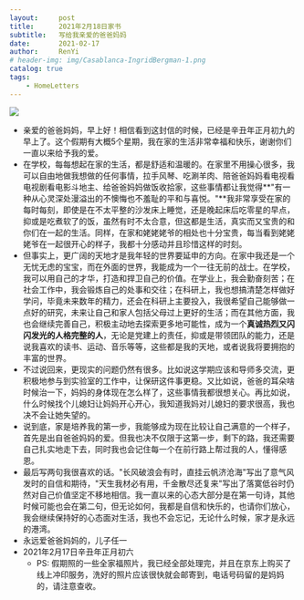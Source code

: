 ```yaml
---
layout:     post
title:      2021年2月18日家书
subtitle:   写给我亲爱的爸爸妈妈
date:       2021-02-17
author:     RenYi
# header-img: img/Casablanca-IngridBergman-1.png
catalog: true
tags:
    - HomeLetters
---
```


![](https://nmrenyi.github.io/img/20210218-HomeLetter.jpg)

- 亲爱的爸爸妈妈，早上好！相信看到这封信的时候，已经是辛丑年正月初九的早上了。这个假期有大概5个星期，我在家的生活非常幸福和快乐，谢谢你们一直以来给予我的爱。
- 在学校，每每想起在家的生活，都是舒适和温暖的。在家里不用操心很多，我可以自由地做我想做的任何事情，拉手风琴、吃涮羊肉、陪爸爸妈妈看电视看电视剧看电影斗地主、给爸爸妈妈做饭收拾家，这些事情都让我觉得**"有一种从心灵深处漫溢出的不懊悔也不羞耻的平和与喜悦。"**我非常享受在家的每时每刻，即使是在不太平整的沙发床上睡觉，还是晚起床后吃零星的早点，抑或是吃煮软了的饭，虽然有时不太合意，但这都是生活，真实而又宝贵的和你们在一起的生活。同样，在家和姥姥姥爷的相处也十分宝贵，每当看到姥姥姥爷在一起很开心的样子，我都十分感动并且珍惜这样的时刻。
- 但事实上，更广阔的天地才是我年轻的世界要延申的方向。在家中我还是一个无忧无虑的宝宝，而在外面的世界，我能成为一个一往无前的战士。在学校，我可以用自己的才华，打造和捍卫自己的价值。在学业上，我会勤奋刻苦；在社会工作中，我会锻炼自己的处事和交往；在科研上，我也想搞清楚怎样做好学问，毕竟未来数年的精力，还会在科研上主要投入，我很希望自己能够做一点好的研究，未来让自己和家人包括父母过上更好的生活；而在其他方面，我也会继续完善自己，积极主动地去探索更多地可能性，成为一个**真诚热烈又闪闪发光的人格完整的人**，无论是党建上的责任，抑或是带领团队的能力，还是说我喜欢的读书、运动、音乐等等，这些都是我的天地，或者说我将要拥抱的丰富的世界。
- 不过说回来，更现实的问题仍然有很多。比如说这学期应该和导师多交流，更积极地参与到实验室的工作中，让保研这件事更稳。又比如说，爸爸的耳朵啥时候治一下，妈妈的身体现在怎么样了，这些事情我都很想关心。再比如说，什么时候找个儿媳妇让妈妈开心开心，我知道我妈对儿媳妇的要求很高，我也决不会让她失望的。
- 说到底，家是培养我的第一步，我能够成为现在比较让自己满意的一个样子，首先是出自爸爸妈妈的爱。但我也决不仅限于这第一步，剩下的路，我还需要自己扎实地走下去，同时我也会记住每一个在前行路上帮过我的人，懂得感恩。
- 最后写两句我很喜欢的话。"长风破浪会有时，直挂云帆济沧海"写出了意气风发时的自信和期待，"天生我材必有用，千金散尽还复来"写出了落寞低谷时仍然对自己价值坚定不移地相信。我一直以来的心态大部分是在第一句诗，其他时候可能也会在第二句，但无论如何，我都是自信和快乐的，也请你们放心，我会继续保持好的心态面对生活，我也不会忘记，无论什么时候，家才是永远的港湾。
- 永远爱爸爸妈妈的，儿子任一
- 2021年2月17日辛丑年正月初六
  - PS: 假期照的一些全家福照片，我已经全部处理完，并且在京东上购买了线上冲印服务，洗好的照片应该很快就会邮寄到，电话号码留的是妈妈的，请注意查收。

